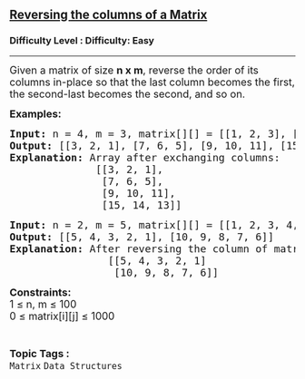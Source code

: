 <h2><a href="https://www.geeksforgeeks.org/problems/reversing-the-columns-of-a-matrix-1587115621/1?page=3&category=Matrix&sortBy=difficulty">Reversing the columns of a Matrix</a></h2><h3>Difficulty Level : Difficulty: Easy</h3><hr><div class="problems_problem_content__Xm_eO"><p><span style="font-size: 18px;">Given a matrix of size <strong>n x m</strong>, reverse the order of its columns in-place so that the last column becomes the first, the second-last becomes the second, and so on.</span></p>
<p><strong><span style="font-size: 18px;">Examples:</span></strong></p>
<pre><span style="font-size: 18px;"><strong>Input: </strong>n = 4, m = 3, matrix[][] = [[1, 2, 3], [5, 6, 7], [11, 10, 9], [13, 14, 15]]
<strong>Output: </strong>[[3, 2, 1], [7, 6, 5], [9, 10, 11], [15, 14, 13]]
<strong>Explanation: </strong>Array after exchanging columns:
              [[3, 2, 1],
               [7, 6, 5],
               [9, 10, 11],
               [15, 14, 13]]</span></pre>
<pre><span style="font-size: 18px;"><strong>Input: </strong>n = 2, m = 5, matrix[][] = [[1, 2, 3, 4, 5], [6, 7, 8, 9, 10]]
<strong>Output:</strong> [[5, 4, 3, 2, 1], [10, 9, 8, 7, 6]]
<strong>Explanation: </strong>After reversing the column of matrix
                [[5, 4, 3, 2, 1]
                 [10, 9, 8, 7, 6]]</span></pre>
<p><span style="font-size: 18px;"><strong>Constraints:</strong><br>1 ≤ n, m ≤ 100<br>0 ≤ matrix[i][j] ≤ 1000</span></p></div><br><p><span style=font-size:18px><strong>Topic Tags : </strong><br><code>Matrix</code>&nbsp;<code>Data Structures</code>&nbsp;